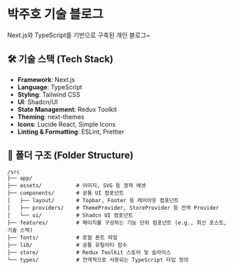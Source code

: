 # 박주호 기술 블로그

Next.js와 TypeScript를 기반으로 구축된 개인 블로그~

## 🛠️ 기술 스택 (Tech Stack)

- **Framework**: Next.js
- **Language**: TypeScript
- **Styling**: Tailwind CSS
- **UI**: Shadcn/UI
- **State Management**: Redux Toolkit
- **Theming**: next-themes
- **Icons**: Lucide React, Simple Icons
- **Linting & Formatting**: ESLint, Prettier

## 📂 폴더 구조 (Folder Structure)

```
/src
├── app/              
├── assets/           # 이미지, SVG 등 정적 에셋
├── components/       # 공통 UI 컴포넌트
│   ├── layout/       # Topbar, Footer 등 레이아웃 컴포넌트
│   ├── providers/    # ThemeProvider, StoreProvider 등 전역 Provider
│   └── ui/           # Shadcn UI 컴포넌트
├── features/         # 페이지를 구성하는 기능 단위 컴포넌트 (e.g., 최신 포스트, 기술 스택)
├── fonts/            # 로컬 폰트 파일
├── lib/              # 공통 유틸리티 함수
├── store/            # Redux Toolkit 스토어 및 슬라이스
└── types/            # 전역적으로 사용되는 TypeScript 타입 정의
```